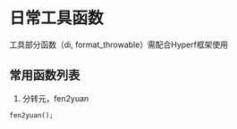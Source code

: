 # 日常工具函数
工具部分函数（di, format_throwable）需配合Hyperf框架使用

## 常用函数列表
1. 分转元，fen2yuan
```$xslt
fen2yuan();
```
